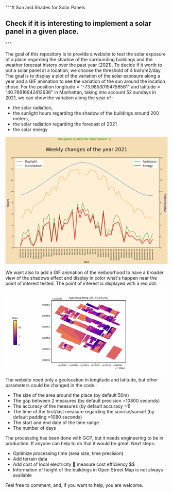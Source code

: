 """# Sun and Shades for Solar Panels
## Check if it is interesting to implement a solar panel in a given place.
"""

The goal of this repository is to provide a website to test the solar exposure of a place regarding the shadow of the surrounding buildings and the weather forecast history over the past year (2021). 
To decide if it worth to put a solar panel at a location, we choose the threshold of 4 kwh/m2/day. The goal is to display a plot of the variation of the solar exposure along a year and a GIF animation to see the variation of the sun around the location chose.
For the position longitude = "-73.98530154756561" and latitude = "40.76616942412636" in Manhattan, taking into account 52 sundays in 2021, we can show the variation along the year of :
-	the solar radiation,
-	the sunlight hours regarding the shadow of the buildings around 200 meters,
-	the solar radiation regarding the forecast of 2021
-	the solar energy
 
!["Plot of variation of solar exposure of a roof in Kitchen Hell - Manhattan"](https://github.com/Dhart68/sun-shade/blob/main/UI/plot.png "Kitchen Hell - Manhattan")
 
We want also to add a GIF animation of the neiboorhood to have a broader view of the shadows effect and display in color what's happen near the point of interest tested. The point of interest is displayed with a red dot.

!["GIF animation of solar exposure of a roof in Kitchen Hell - Manhattan"](https://github.com/Dhart68/sun-shade/blob/main/UI/images/png_to_gif.gif "GIF Kitchen Hell - Manhattan")

The website need only a geolocation in longitude and latitude, but other parameters could be changed in the code :
-	The size of the area around the place (by default 50m)
-	The gap between 2 measures (by default precision =10800 seconds)
-	The accuracy of the measures (by default accuracy =1)
-	The time of the first/last measure regarding the sunrise/sunset (by default padding =1080 seconds)
-	The start and end date of the time range 
-	The number of days

The processing has been done with GCP, but it needs engineering to be in production. If anyone can help to do that it would be great.
Next steps:
-	Optimize processing time (area size, time precision)
-	Add terrain data
-	Add cost of local electricity  measure cost efficiency $$
-	Information of height of the buildings in Open Street Map is not always available

Feel free to comment, and, if you want to help, you are welcome. 